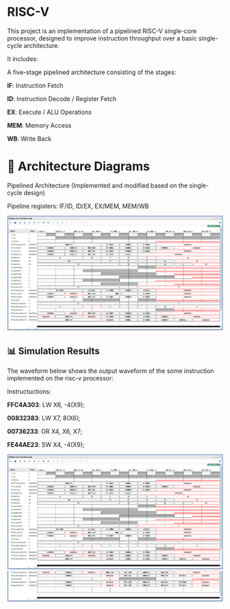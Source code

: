 # RISC-V

This project is an implementation of a pipelined RISC-V single-core processor, designed to improve instruction throughput over a basic single-cycle architecture.

It includes:

A five-stage pipelined architecture consisting of the stages:

**IF**: Instruction Fetch

**ID**: Instruction Decode / Register Fetch

**EX**: Execute / ALU Operations

**MEM**: Memory Access

**WB**: Write Back

# 📂 Architecture Diagrams
Pipelined Architecture (Implemented and modified based on the single-cycle design)

Pipeline registers: IF/ID, ID/EX, EX/MEM, MEM/WB

![Risc-v waveform](Risc_v_waveform1.png)

## 📊 Simulation Results

The waveform below shows the output waveform of the some instruction implemented on the risc-v processor:

Instructuctions: 

**FFC4A303**: LW X6, -4(X9);

**00832383**: LW X7, 8(X6);

**00736233**: OR X4, X6, X7;

**FE44AE23**: SW X4, -4(X9);

![Risc-v waveform](Risc_v_waveform1.png)
![Risc-v waveform](Risc_v_waveform2.png)
